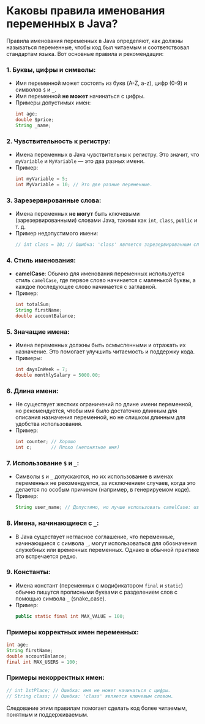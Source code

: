 # Каковы правила именования переменных в Java?

Правила именования переменных в Java определяют, как должны называться переменные, чтобы код был читаемым и соответствовал стандартам языка. Вот основные правила и рекомендации:

### 1. **Буквы, цифры и символы**:
   - Имя переменной может состоять из букв (A-Z, a-z), цифр (0-9) и символов `$` и `_`.
   - Имя переменной **не может** начинаться с цифры.
   - Примеры допустимых имен:
     ```java
     int age;
     double $price;
     String _name;
     ```

### 2. **Чувствительность к регистру**:
   - Имена переменных в Java чувствительны к регистру. Это значит, что `myVariable` и `MyVariable` — это два разных имени.
   - Пример:
     ```java
     int myVariable = 5;
     int MyVariable = 10; // Это две разные переменные.
     ```

### 3. **Зарезервированные слова**:
   - Имена переменных **не могут** быть ключевыми (зарезервированными) словами Java, такими как `int`, `class`, `public` и т. д.
   - Пример недопустимого имени:
     ```java
     // int class = 10; // Ошибка: 'class' является зарезервированным словом.
     ```

### 4. **Стиль именования**:
   - **camelCase**: Обычно для именования переменных используется стиль `camelCase`, где первое слово начинается с маленькой буквы, а каждое последующее слово начинается с заглавной.
   - Пример:
     ```java
     int totalSum;
     String firstName;
     double accountBalance;
     ```

### 5. **Значащие имена**:
   - Имена переменных должны быть осмысленными и отражать их назначение. Это помогает улучшить читаемость и поддержку кода.
   - Примеры:
     ```java
     int daysInWeek = 7;
     double monthlySalary = 5000.00;
     ```

### 6. **Длина имени**:
   - Не существует жестких ограничений по длине имени переменной, но рекомендуется, чтобы имя было достаточно длинным для описания назначения переменной, но не слишком длинным для удобства использования.
   - Пример:
     ```java
     int counter; // Хорошо
     int c;       // Плохо (непонятное имя)
     ```

### 7. **Использование `$` и `_`**:
   - Символы `$` и `_` допускаются, но их использование в именах переменных не рекомендуется, за исключением случаев, когда это делается по особым причинам (например, в генерируемом коде).
   - Пример:
     ```java
     String user_name; // Допустимо, но лучше использовать camelCase: userName
     ```

### 8. **Имена, начинающиеся с `_`**:
   - В Java существует негласное соглашение, что переменные, начинающиеся с символа `_`, могут использоваться для обозначения служебных или временных переменных. Однако в обычной практике это встречается редко.

### 9. **Константы**:
   - Имена констант (переменных с модификатором `final` и `static`) обычно пишутся прописными буквами с разделением слов с помощью символа `_` (snake_case).
   - Пример:
     ```java
     public static final int MAX_VALUE = 100;
     ```

### Примеры корректных имен переменных:
   ```java
   int age;
   String firstName;
   double accountBalance;
   final int MAX_USERS = 100;
   ```

### Примеры некорректных имен:
   ```java
   // int 1stPlace; // Ошибка: имя не может начинаться с цифры.
   // String class; // Ошибка: 'class' является ключевым словом.
   ```

Следование этим правилам помогает сделать код более читаемым, понятным и поддерживаемым.

